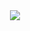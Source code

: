 <div align="center">
  <a href="https://github.com/disagreeing/">
    <img src="https://github-readme-stats.vercel.app/api?username=disagreeing&theme=radical&include_all_commits=true&show_icons=true&hide_title=true&hide_border=true&bg_color=0d1117" />
  </a>
</div>
